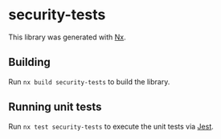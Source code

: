 # security-tests

This library was generated with [Nx](https://nx.dev).

## Building

Run `nx build security-tests` to build the library.

## Running unit tests

Run `nx test security-tests` to execute the unit tests via [Jest](https://jestjs.io).
